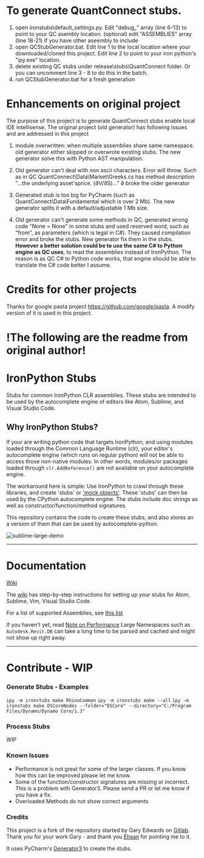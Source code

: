 
# To generate QuantConnect stubs. 
1. open ironstubs\default_settings.py. Edit "debug_" array (line 6-13) to point to your QC asembly location. (optional) edit "ASSEMBLIES" array (line 18-21) if you have other aseembly to include
2. open QCStubGenerator.bat. Edit line 1 to the local location where your downloaded/cloned this project. Edit line 2 to point to your iron python's "ipy.exe" location.
3. delete existing QC stubs under release\stubs\QuantConnect folder. Or you can uncomment line 3 - 8 to do this in the batch.
4. run QCStubGenerator.bat for a fresh generation

# Enhancements on original project
The purpose of this project is to generate QuantConnect stubs enable local IDE intellisense.
The original project (old generator) has following issues and are addressed in this project
1. module overwritten: when multiple assemblies share same namespace. old generator either skipped or overwrote existing stubs.  The new generator solve this with Python AST manipulation.
 
2. Old generator can't deal with non ascii characters. Error will throw. Such as in QC QuantConnect\Data\Market\Greeks.cs has method description "...the underlying asset'sprice. (∂V/∂S)..." ∂ broke the older generator

3. Generated stub is too big for PyCharm (such as QuantConnect\Data\Fundamental which is over 2 Mb). The new generator splits it with a default/adjustable 1 Mb size.

4. Old generator can't generate some methods in QC, generated wrong code "None = None" in some stubs and used reserved word, such as "from", as parameters (which is legal in C#). They caused compilation error and broke the stubs.  New generator fix them in the stubs. <b>However a better solution could be to use the same C# to Python engine as QC uses</b>, to read the assemblies instead of IronPython. The reason is as QC C# to Python code works, that engine should be able to translate the C# code better I assume.   

# Credits for other projects
Thanks for google pasta project https://github.com/google/pasta. A modify version of it is used in this project. 

# !The following are the readme from original author!

# IronPython Stubs

Stubs for common IronPython CLR assemblies.
These stubs are intended to be used by the autocomplete engine of editors like Atom, Sublime, and Visual Studio Code.

## Why IronPython Stubs?

If your are writing python code that targets IronPython, and using modules loaded through the Common Language Runtime (clr),
your editor's autocomplete engine (which runs on regular python) will not be able to access those non-native modules.
In other words, modules/or packages loaded through `clr.AddReference()` are not available on your autocomplete engine.

The workaround here is simple: Use IronPython to crawl through these libraries,
and create 'stubs' or ['mock objects'](https://en.wikipedia.org/wiki/Mock_object).
These 'stubs' can then be used by the CPython autocomplete engine.
The stubs include doc strings as well as constructor/function/method signatures.

This repository contains the code to create these stubs, and also stores an
a version of them that can be used by autocomplete-python.

![sublime-large-demo](https://github.com/gtalarico/ironpython-stubs/blob/master/docs/sublime/sublime-demo-large.gif)

------------------------------------

# Documentation

[Wiki](https://github.com/gtalarico/ironpython-stubs/wiki)

The [wiki](https://github.com/gtalarico/ironpython-stubs/wiki) has step-by-step instructions for setting up your stubs for Atom, Sublime, Vim, Visual Studio Code.

For a list of supported Assemblies, see [this list](https://github.com/gtalarico/ironpython-stubs/tree/master/logs)

If you haven't yet, read [Note on Performance](https://github.com/gtalarico/ironpython-stubs/wiki/A-Note-on-Performance)
Large Namespaces such as `Autodesk.Revit.DB` can take a long time to be parsed and cached and might not show up right away.

------------------------------------

# Contribute - WIP

### Generate Stubs - Examples
`ipy -m ironstubs make RhinoCommon`
`ipy -m ironstubs make --all`
`ipy -m ironstubs make DSCoreNodes --folder="DSCore" --directory="C:/Program Files/Dynamo/Dynamo Core/1.3"`
### Process Stubs
WIP

### Known Issues
* Performance is not great for some of the larger classes. If you know how this can be improved please let me know.
* Some of the function/constructor signatures are missing or incorrect. This is a problem with Generator3. Please send a PR or let me know if you have a fix.
* Overloaded Methods do not show correct arguments

### Credits
This project is a fork of the repository started by Gary Edwards on [Gitlab](https://gitlab.com/reje/revit-python-stubs).
Thank you for your work Gary - and thank you [Ehsan](https://github.com/eirannejad) for pointing me to it.

It uses PyCharm's [Generator3](https://github.com/JetBrains/intellij-community/blob/master/python/helpers/generator3.py)
to create the stubs.

